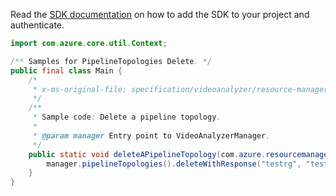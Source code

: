Read the [SDK documentation](https://github.com/Azure/azure-sdk-for-java/blob/azure-resourcemanager-videoanalyzer_1.0.0-beta.3/sdk/videoanalyzer/azure-resourcemanager-videoanalyzer/README.md) on how to add the SDK to your project and authenticate.

```java
import com.azure.core.util.Context;

/** Samples for PipelineTopologies Delete. */
public final class Main {
    /*
     * x-ms-original-file: specification/videoanalyzer/resource-manager/Microsoft.Media/preview/2021-11-01-preview/examples/pipeline-topology-delete.json
     */
    /**
     * Sample code: Delete a pipeline topology.
     *
     * @param manager Entry point to VideoAnalyzerManager.
     */
    public static void deleteAPipelineTopology(com.azure.resourcemanager.videoanalyzer.VideoAnalyzerManager manager) {
        manager.pipelineTopologies().deleteWithResponse("testrg", "testaccount2", "pipelineTopology1", Context.NONE);
    }
}
```
